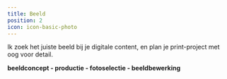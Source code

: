 ```yaml
---
title: Beeld
position: 2
icon: icon-basic-photo
---
```


Ik zoek het juiste beeld bij je digitale content, en plan je print-project met oog voor detail.

**beeldconcept - productie - fotoselectie - beeldbewerking**